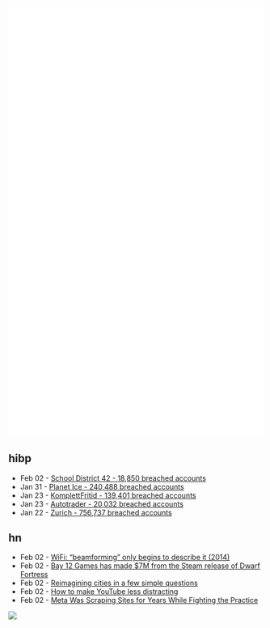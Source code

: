 ![Metrics](https://raw.githubusercontent.com/phixion/phixion/master/metrics.svg)

## hibp

<!--
for https://github.com/phixion/phixion/blob/main/.github/workflows/feeds.yml
-->
<!--START_SECTION:haveibeenpwnd-->
- Feb 02 - [School District 42 - 18,850 breached accounts](https://haveibeenpwned.com/PwnedWebsites#SchoolDistrict42)
- Jan 31 - [Planet Ice - 240,488 breached accounts](https://haveibeenpwned.com/PwnedWebsites#PlanetIce)
- Jan 23 - [KomplettFritid - 139,401 breached accounts](https://haveibeenpwned.com/PwnedWebsites#KomplettFritid)
- Jan 23 - [Autotrader - 20,032 breached accounts](https://haveibeenpwned.com/PwnedWebsites#Autotrader)
- Jan 22 - [Zurich - 756,737 breached accounts](https://haveibeenpwned.com/PwnedWebsites#Zurich)
<!--END_SECTION:haveibeenpwnd-->

## hn

<!--
for https://github.com/phixion/phixion/blob/main/.github/workflows/feeds.yml
-->
<!--START_SECTION:hn-->
- Feb 02 - [WiFi: “beamforming” only begins to describe it (2014)](https://apenwarr.ca/log/20140801)
- Feb 02 - [Bay 12 Games has made $7M from the Steam release of Dwarf Fortress](http://www.bay12forums.com/smf/index.php?topic=181354.0)
- Feb 02 - [Reimagining cities in a few simple questions](https://seths.blog/2023/02/reimagining-cities-in-a-few-simple-questions/)
- Feb 02 - [How to make YouTube less distracting](https://josem.co/how-to-make-youtube-less-distracting/)
- Feb 02 - [Meta Was Scraping Sites for Years While Fighting the Practice](https://www.bloomberg.com/news/articles/2023-02-02/meta-was-scraping-sites-for-years-while-fighting-the-practice)
<!--END_SECTION:hn-->

<!--
for https://yhype.me
-->
![](https://hit.yhype.me/github/profile?user_id=13013670)
